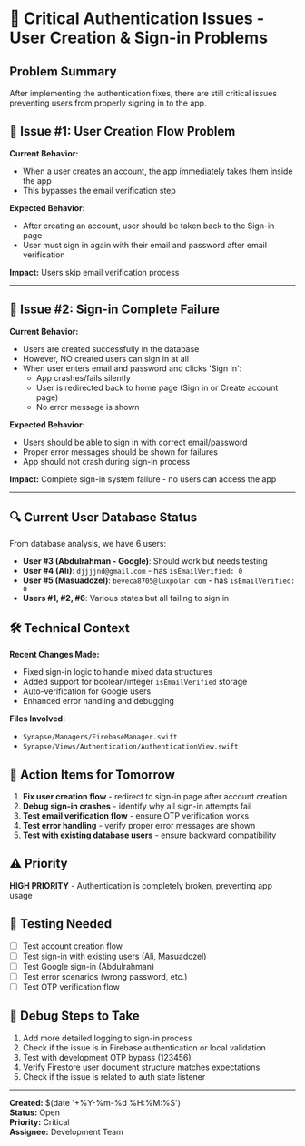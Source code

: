 # 🚨 Critical Authentication Issues - User Creation & Sign-in Problems

## **Problem Summary**
After implementing the authentication fixes, there are still critical issues preventing users from properly signing in to the app.

## **🔴 Issue #1: User Creation Flow Problem**
**Current Behavior:**
- When a user creates an account, the app immediately takes them inside the app
- This bypasses the email verification step

**Expected Behavior:**
- After creating an account, user should be taken back to the Sign-in page
- User must sign in again with their email and password after email verification

**Impact:** Users skip email verification process

---

## **🔴 Issue #2: Sign-in Complete Failure**
**Current Behavior:**
- Users are created successfully in the database
- However, NO created users can sign in at all
- When user enters email and password and clicks 'Sign In':
  - App crashes/fails silently
  - User is redirected back to home page (Sign in or Create account page)
  - No error message is shown

**Expected Behavior:**
- Users should be able to sign in with correct email/password
- Proper error messages should be shown for failures
- App should not crash during sign-in process

**Impact:** Complete sign-in system failure - no users can access the app

---

## **🔍 Current User Database Status**
From database analysis, we have 6 users:
- **User #3 (Abdulrahman - Google)**: Should work but needs testing
- **User #4 (Ali)**: `djjjjnd@gmail.com` - has `isEmailVerified: 0`
- **User #5 (Masuadozel)**: `beveca8705@luxpolar.com` - has `isEmailVerified: 0`
- **Users #1, #2, #6**: Various states but all failing to sign in

## **🛠️ Technical Context**
**Recent Changes Made:**
- Fixed sign-in logic to handle mixed data structures
- Added support for boolean/integer `isEmailVerified` storage  
- Auto-verification for Google users
- Enhanced error handling and debugging

**Files Involved:**
- `Synapse/Managers/FirebaseManager.swift`
- `Synapse/Views/Authentication/AuthenticationView.swift`

## **🎯 Action Items for Tomorrow**
1. **Fix user creation flow** - redirect to sign-in page after account creation
2. **Debug sign-in crashes** - identify why all sign-in attempts fail
3. **Test email verification flow** - ensure OTP verification works
4. **Test error handling** - verify proper error messages are shown
5. **Test with existing database users** - ensure backward compatibility

## **⚠️ Priority**
**HIGH PRIORITY** - Authentication is completely broken, preventing app usage

## **🧪 Testing Needed**
- [ ] Test account creation flow
- [ ] Test sign-in with existing users (Ali, Masuadozel)  
- [ ] Test Google sign-in (Abdulrahman)
- [ ] Test error scenarios (wrong password, etc.)
- [ ] Test OTP verification flow

## **🔧 Debug Steps to Take**
1. Add more detailed logging to sign-in process
2. Check if the issue is in Firebase authentication or local validation
3. Test with development OTP bypass (123456)
4. Verify Firestore user document structure matches expectations
5. Check if the issue is related to auth state listener

---
**Created:** $(date '+%Y-%m-%d %H:%M:%S')  
**Status:** Open  
**Priority:** Critical  
**Assignee:** Development Team 